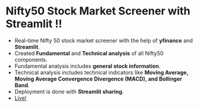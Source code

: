 # Nifty50 Stock Market Screener with Streamlit !!
- Real-time Nifty 50 stock market screener with the help of **yfinance** and **Streamlit**.
- Created **Fundamental** and **Technical analysis** of all Nifty50 components.
- Fundamental analysis includes **general stock information**.
- Technical analysis includes technical indicators like **Moving Average, Moving Average Convergence Divergence (MACD), and Bollinger Band**.
- Deployment is done with **Streamlit sharing**.
- [Live!](https://https://share.streamlit.io/sushankhole/stocks/main/Nifty50Screener.py)



